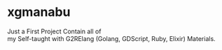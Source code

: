 # xgmanabu

Just a First Project Contain all of <br> 
my Self-taught with G2RElang (Golang, GDScript, Ruby, Elixir) Materials.
